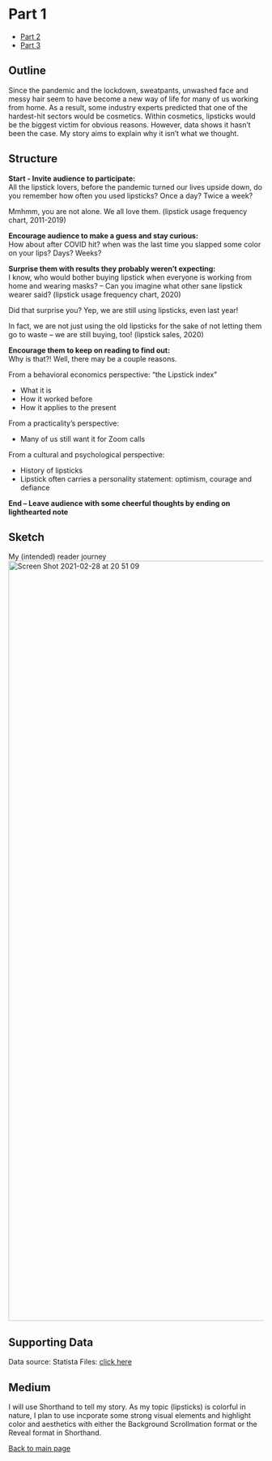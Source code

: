 # Part 1

* [Part 2](final_project_part2.md)
* [Part 3](final_project_part3.md)

## Outline

Since the pandemic and the lockdown, sweatpants, unwashed face and messy hair seem to have become a new way of life for many of us working from home. As a result, some industry experts predicted that one of the hardest-hit sectors would be cosmetics. Within cosmetics, lipsticks would be the biggest victim for obvious reasons. However, data shows it hasn’t been the case. My story aims to explain why it isn’t what we thought. 


## Structure

**Start - Invite audience to participate:**   
All the lipstick lovers, before the pandemic turned our lives upside down, do you remember how often you used lipsticks? Once a day? Twice a week?

Mmhmm, you are not alone. We all love them. (lipstick usage frequency chart, 2011-2019)

**Encourage audience to make a guess and stay curious:**  
How about after COVID hit? when was the last time you slapped some color on your lips? Days? Weeks?

**Surprise them with results they probably weren’t expecting:**   
I know, who would bother buying lipstick when everyone is working from home and wearing masks? – Can you imagine what other sane lipstick wearer said?  (lipstick usage frequency chart, 2020)

Did that surprise you? Yep, we are still using lipsticks, even last year! 

In fact, we are not just using the old lipsticks for the sake of not letting them go to waste – we are still buying, too!  (lipstick sales, 2020)

**Encourage them to keep on reading to find out:**   
Why is that?! Well, there may be a couple reasons.

From a behavioral economics perspective: “the Lipstick index”
*	What it is
*	How it worked before
*	How it applies to the present

From a practicality’s perspective:
*	Many of us still want it for Zoom calls

From a cultural and psychological perspective: 
*	History of lipsticks
*	Lipstick often carries a personality statement: optimism, courage and defiance 

**End – Leave audience with some cheerful thoughts by ending on lighthearted note** 


## Sketch
My (intended) reader journey  
<img width="1500" alt="Screen Shot 2021-02-28 at 20 51 09" src="https://user-images.githubusercontent.com/78333023/109442646-cb0dbe00-7a06-11eb-9fd6-9691a2252deb.png">

## Supporting Data
Data source: Statista
Files: [click here](https://cmu.box.com/s/stqzz1d1g57jx0g9yvg3ann2wgtb7u00)

## Medium
I will use Shorthand to tell my story. As my topic (lipsticks) is colorful in nature, I plan to use incporate some strong visual elements and highlight color and aesthetics with either the Background Scrollmation format or the Reveal format in Shorthand. 

[Back to main page](README.md)
